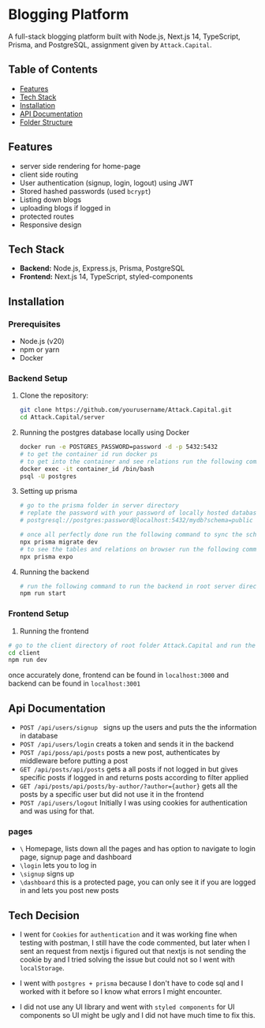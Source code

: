 # Blogging Platform

A full-stack blogging platform built with Node.js, Next.js 14, TypeScript, Prisma, and PostgreSQL, assignment given by `Attack.Capital`.

## Table of Contents

- [Features](#features)
- [Tech Stack](#tech-stack)
- [Installation](#installation)
- [API Documentation](#api-documentation)
- [Folder Structure](#folder-structure)

## Features
- server side rendering for home-page
- client side routing 
- User authentication (signup, login, logout) using JWT
- Stored hashed passwords (used `bcrypt`)
- Listing down blogs
- uploading blogs if logged in
- protected routes
- Responsive design

## Tech Stack

- **Backend:** Node.js, Express.js, Prisma, PostgreSQL
- **Frontend:** Next.js 14, TypeScript, styled-components

## Installation

### Prerequisites

- Node.js (v20)
- npm or yarn
- Docker

### Backend Setup

1. Clone the repository:

   ```bash
   git clone https://github.com/yourusername/Attack.Capital.git
   cd Attack.Capital/server
   ```

2. Running the postgres database locally using Docker
   
   ```bash 
   docker run -e POSTGRES_PASSWORD=password -d -p 5432:5432
   # to get the container id run docker ps
   # to get into the container and see relations run the following command otherwise proceed to setting up prisma
   docker exec -it container_id /bin/bash
   psql -U postgres
   ```

3. Setting up prisma
   ```bash
   # go to the prisma folder in server directory
   # replate the password with your password of locally hosted database
   # postgresql://postgres:password@localhost:5432/mydb?schema=public 

   # once all perfectly done run the following command to sync the schema with local database 
   npx prisma migrate dev
   # to see the tables and relations on browser run the following command
   npx prisma expo 
   ```

4. Running the backend 
   ```bash 
   # run the following command to run the backend in root server directory 
   npm run start 
   ```

### Frontend Setup

1. Running the frontend
  ```bash
  # go to the client directory of root folder Attack.Capital and run the following commands
  cd client
  npm run dev
  ```

once accurately done, frontend can be found in `localhost:3000` and backend can be found in `localhost:3001`

## Api Documentation

- `POST /api/users/signup ` signs up the users and puts the the information in database
- `POST /api/users/login` creats a token and sends it in the backend 
- `POST /api/poss/api/posts` posts a new post, authenticates by middleware before putting a post
- `GET /api/posts/api/posts` gets a all posts if not logged in but gives specific posts if logged in and returns posts according to filter applied
- `GET /api/posts/api/posts/by-author/?author={author}` gets all the posts by a specific user but did not use it in the frontend 
- `POST /api/users/logout` Initially I was using cookies for authentication and was using for that.

### pages 
- `\` Homepage, lists down all the pages and has option to navigate to login page, signup page and dashboard
- `\login` lets you to log in 
- `\signup` signs up
- `\dashboard` this is a protected page, you can only see it if you are logged in and lets you post new posts 

## Tech Decision 
- I went for `Cookies` for `authentication` and it was working fine when testing with postman, I still have the code commented, but later when I sent an request from nextjs i figured out that nextjs is not sending the cookie by and I tried solving the issue but could not so I went with `localStorage`.

- I went with `postgres + prisma` because I don't have to code sql and I worked with it before so I know what errors I might encounter. 

- I did not use any UI library and went with `styled components` for UI components so UI might be ugly and I did not have much time to fix this. 




  
